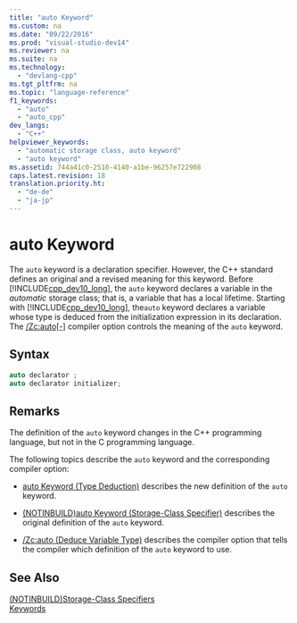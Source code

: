 ```yaml
---
title: "auto Keyword"
ms.custom: na
ms.date: "09/22/2016"
ms.prod: "visual-studio-dev14"
ms.reviewer: na
ms.suite: na
ms.technology: 
  - "devlang-cpp"
ms.tgt_pltfrm: na
ms.topic: "language-reference"
f1_keywords: 
  - "auto"
  - "auto_cpp"
dev_langs: 
  - "C++"
helpviewer_keywords: 
  - "automatic storage class, auto keyword"
  - "auto keyword"
ms.assetid: 744a41c0-2510-4140-a1be-96257e722908
caps.latest.revision: 18
translation.priority.ht: 
  - "de-de"
  - "ja-jp"
---
```

# auto Keyword
The `auto` keyword is a declaration specifier. However, the C++ standard defines an original and a revised meaning for this keyword. Before [!INCLUDE[cpp_dev10_long](../VS_csharp/includes/cpp_dev10_long_md.md)], the `auto` keyword declares a variable in the *automatic* storage class; that is, a variable that has a local lifetime. Starting with [!INCLUDE[cpp_dev10_long](../VS_csharp/includes/cpp_dev10_long_md.md)], the`auto` keyword declares a variable whose type is deduced from the initialization expression in its declaration. The [/Zc:auto&#91;-&#93;](../VS_csharp/-zc-auto--deduce-variable-type-.md) compiler option controls the meaning of the `auto` keyword.  
  
## Syntax  
  
```cpp  
auto declarator ;  
auto declarator initializer;  
```  
  
## Remarks  
 The definition of the `auto` keyword changes in the C++ programming language, but not in the C programming language.  
  
 The following topics describe the `auto` keyword and the corresponding compiler option:  
  
-   [auto Keyword (Type Deduction)](../VS_csharp/auto--c---.md) describes the new definition of the `auto` keyword.  
  
-   [(NOTINBUILD)auto Keyword (Storage-Class Specifier)](assetId:///c7d0cecf-393d-4058-a6e6-b39e31d9edb0) describes the original definition of the `auto` keyword.  
  
-   [/Zc:auto (Deduce Variable Type)](../VS_csharp/-zc-auto--deduce-variable-type-.md) describes the compiler option that tells the compiler which definition of the `auto` keyword to use.  
  
## See Also  
 [(NOTINBUILD)Storage-Class Specifiers](assetId:///10b3d22d-cb40-450b-994b-08cf9a211b6c)   
 [Keywords](../VS_csharp/keywords--c---.md)